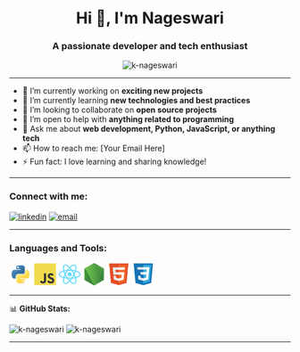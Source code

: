 <!--
**k-nageswari/k-nageswari** is a ✨ _special_ ✨ repository because its `README.md` (this file) appears on your GitHub profile.
-->

<h1 align="center">Hi 👋, I'm Nageswari</h1>
<h3 align="center">A passionate developer and tech enthusiast</h3>

<p align="center">
  <img src="https://komarev.com/ghpvc/?username=k-nageswari&label=Profile%20views&color=0e75b6&style=flat" alt="k-nageswari" />
</p>

---

- 🔭 I’m currently working on **exciting new projects**
- 🌱 I’m currently learning **new technologies and best practices**
- 👯 I’m looking to collaborate on **open source projects**
- 🤝 I’m open to help with **anything related to programming**
- 💬 Ask me about **web development, Python, JavaScript, or anything tech**
- 📫 How to reach me: [Your Email Here]
- ⚡ Fun fact: I love learning and sharing knowledge!

---

<h3 align="left">Connect with me:</h3>
<p align="left">
  <a href="https://linkedin.com/in/your-linkedin" target="blank"><img align="center" src="https://cdn.jsdelivr.net/npm/simple-icons@v3/icons/linkedin.svg" alt="linkedin" height="30" width="40" /></a>
  <a href="mailto:your.email@example.com" target="blank"><img align="center" src="https://cdn.jsdelivr.net/npm/simple-icons@v3/icons/gmail.svg" alt="email" height="30" width="40" /></a>
</p>

---

<h3 align="left">Languages and Tools:</h3>
<p align="left">
  <img src="https://raw.githubusercontent.com/devicons/devicon/master/icons/python/python-original.svg" alt="python" width="40" height="40"/>
  <img src="https://raw.githubusercontent.com/devicons/devicon/master/icons/javascript/javascript-original.svg" alt="javascript" width="40" height="40"/>
  <img src="https://raw.githubusercontent.com/devicons/devicon/master/icons/react/react-original.svg" alt="react" width="40" height="40"/>
  <img src="https://raw.githubusercontent.com/devicons/devicon/master/icons/nodejs/nodejs-original.svg" alt="nodejs" width="40" height="40"/>
  <img src="https://raw.githubusercontent.com/devicons/devicon/master/icons/html5/html5-original.svg" alt="html5" width="40" height="40"/>
  <img src="https://raw.githubusercontent.com/devicons/devicon/master/icons/css3/css3-original.svg" alt="css3" width="40" height="40"/>
  <!-- Add more icons as needed -->
</p>

---

📊 **GitHub Stats:**

<p align="left">
  <img src="https://github-readme-stats.vercel.app/api?username=k-nageswari&show_icons=true&theme=radical" alt="k-nageswari" />
  <img src="https://github-readme-stats.vercel.app/api/top-langs/?username=k-nageswari&layout=compact&theme=radical" alt="k-nageswari" />
</p>

---

<!-- Add any additional sections or customizations below -->
